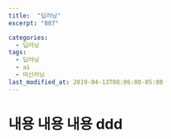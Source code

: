 ```yaml
---
title:  "딥러닝"
excerpt: "887"

categories:
  - 딥러닝
tags:
  - 딥러닝 
  - ai
  - 머신러닝 
last_modified_at: 2019-04-13T08:06:00-05:00
---
```



# 내용 내용 내용 ddd


